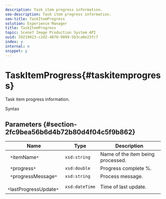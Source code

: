 ```yaml
---
description: Task item progress information.
seo-description: Task item progress information.
seo-title: TaskItemProgress
solution: Experience Manager
title: TaskItemProgress
topic: Scene7 Image Production System API
uuid: 59219023-c2d2-4070-9899-5b3ca0e23fc7
index: y
internal: n
snippet: y
---
```


# TaskItemProgress{#taskitemprogress}

Task item progress information.

 Syntax 

## Parameters {#section-2fc9bea56b6d4b72b80d4f04c5f9b862}

|  Name  | Type  | Description  |
|---|---|---|
|  ` *`itemName`*`  | `xsd:string`  | Name of the item being processed.  |
|  ` *`progress`*`  | `xsd:double`  | Progress complete %.  |
|  ` *`progressMessage`*`  | `xsd:string`  | Process message.  |
|  ` *`lastProgressUpdate`*`  | `xsd:dateTime`  | Time of last update.  |

